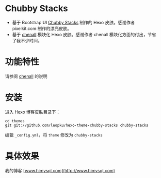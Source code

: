 # Chubby Stacks

* 基于 Bootstrap UI [Chubby Stacks](http://pixelkit.com/free-ui-kits/chubby-stacks/index.html) 制作的 Hexo 皮肤。感谢作者 pixelkit.com 制作的漂亮皮肤。
* 基于 [chenall](http://hexo.chenall.net) 模块化 Hexo 皮肤。感谢作者 chenall 模块化方面的付出，节省了我不少时间。

# 功能特性

请参阅 [chenall](https://github.com/chenall/hexo-theme-chenall) 的说明

# 安装

进入 Hexo 博客皮肤目录下：

```
cd themes
git git://github.com/leopku/hexo-theme-chubby-stacks chubby-stacks
```

编辑 `_config.yml`，将 `theme` 修改为 `chubby-stacks`

# 具体效果

我的博客 [www.himysql.com](http://www.himysql.com)
